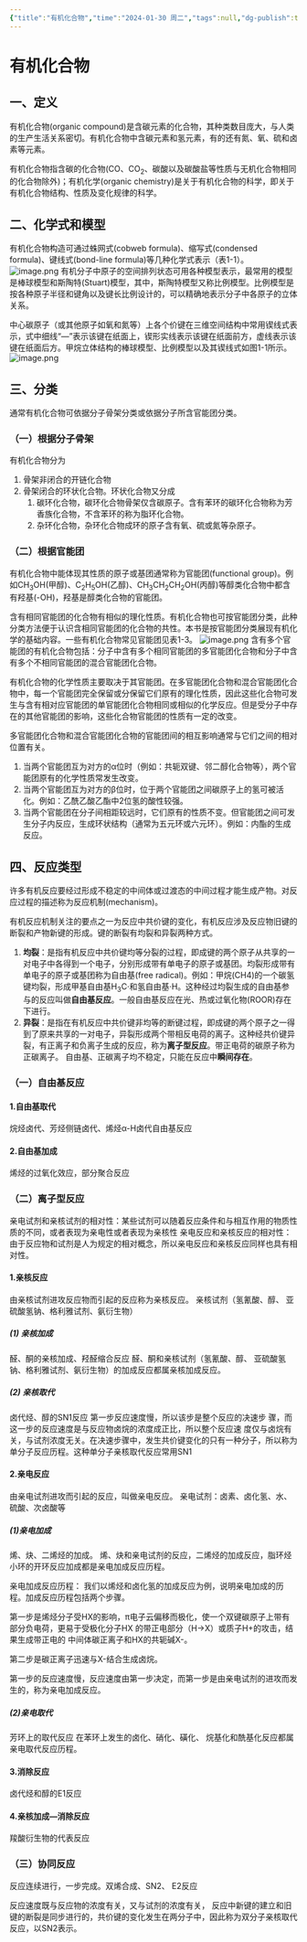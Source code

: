 ```yaml
---
{"title":"有机化合物","time":"2024-01-30 周二","tags":null,"dg-publish":true,"permalink":"/200 学习/202 有机化学/第01篇 有机化学总论/第01章 绪论/第1节 有机化合物/有机化合物/","dgPassFrontmatter":true,"created":"2024-01-30T12:49:00.785+08:00","updated":"2024-02-06T19:13:53.528+08:00"}
---
```


# 有机化合物
## 一、定义
有机化合物(organic compound)是含碳元素的化合物，其种类数目庞大，与人类的生产生活关系密切。有机化合物中含碳元素和氢元素，有的还有氮、氧、硫和卤素等元素。

有机化合物指含碳的化合物(CO、CO<sub>2</sub>、碳酸以及碳酸盐等性质与无机化合物相同的化合物除外)；有机化学(organic chemistry)是关于有机化合物的科学，即关于有机化合物结构、性质及变化规律的科学。
## 二、化学式和模型
有机化合物构造可通过蛛网式(cobweb formula)、缩写式(condensed formula)、键线式(bond-line formula)等几种化学式表示（表1-1）。
![image.png](https://cdn.jsdelivr.net/gh/Dolan-Lance/Image-Jiang/%E6%9C%89%E6%9C%BA%E5%8C%96%E5%AD%A6%20%E8%A1%A81-1)
有机分子中原子的空间排列状态可用各种模型表示，最常用的模型是棒球模型和斯陶特(Stuart)模型，其中，斯陶特模型又称比例模型。比例模型是按各种原子半径和键角以及键长比例设计的，可以精确地表示分子中各原子的立体关系。

中心碳原子（或其他原子如氧和氮等）上各个价键在三维空间结构中常用锲线式表示，式中细线“—”表示该键在纸面上，锲形实线表示该键在纸面前方，虚线表示该键在纸面后方。甲烷立体结构的棒球模型、比例模型以及其锲线式如图1-1所示。
![image.png](https://cdn.jsdelivr.net/gh/Dolan-Lance/Image-Jiang/%E6%9C%89%E6%9C%BA%E5%8C%96%E5%AD%A6%20%E5%9B%BE1-1)
## 三、分类
通常有机化合物可依据分子骨架分类或依据分子所含官能团分类。
### （一）根据分子骨架
有机化合物分为
1. 骨架非闭合的开链化合物
2. 骨架闭合的环状化合物。环状化合物又分成
	1. 碳环化合物，碳环化合物骨架仅含碳原子。含有苯环的碳环化合物称为芳香族化合物，不含苯环的称为脂环化合物。
	2. 杂环化合物，杂环化合物成环的原子含有氧、硫或氮等杂原子。
### （二）根据官能团
有机化合物中能体现其性质的原子或基团通常称为官能团(functional group)。例如CH<sub>3</sub>OH(甲醇)、C<sub>2</sub>H<sub>5</sub>OH(乙醇)、CH<sub>3</sub>CH<sub>2</sub>CH<sub>2</sub>OH(丙醇)等醇类化合物中都含有羟基(-OH)，羟基是醇类化合物的官能团。

含有相同官能团的化合物有相似的理化性质。有机化合物也可按官能团分类，此种分类方法便于认识含相同官能团的化合物的共性。本书是按官能团分类展现有机化学的基础内容。一些有机化合物常见官能团见表1-3。
![image.png](https://cdn.jsdelivr.net/gh/Dolan-Lance/Image-Jiang/202401301820295.jpg)
含有多个官能团的有机化合物包括：分子中含有多个相同官能团的多官能团化合物和分子中含有多个不相同官能团的混合官能团化合物。

有机化合物的化学性质主要取决于其官能团。在多官能团化合物和混合官能团化合物中，每一个官能团完全保留或分保留它们原有的理化性质，因此这些化合物可发生与含有相对应官能团的单官能团化合物相同或相似的化学反应。但是受分子中存在的其他官能团的影响，这些化合物官能团的性质有一定的改变。

多官能团化合物和混合官能团化合物的官能团间的相互影响通常与它们之间的相对位置有关。
1. 当两个官能团互为对方的α位时（例如：共轭双键、邻二醇化合物等），两个官能团原有的化学性质常发生改变。
2. 当两个官能团互为对方的β位时，位于两个官能团之间碳原子上的氢可被活化。例如：乙酰乙酸乙酯中2位氢的酸性较强。
3. 当两个官能团在分子间相距较远时，它们原有的性质不变。但官能团之间可发生分子内反应，生成环状结构（通常为五元环或六元环）。例如：内酯的生成反应。
## 四、反应类型
许多有机反应要经过形成不稳定的中间体或过渡态的中间过程才能生成产物。对反应过程的描述称为反应机制(mechanism)。

有机反应机制关注的要点之一为反应中共价键的变化，有机反应涉及反应物旧键的断裂和产物新键的形成。键的断裂有均裂和异裂两种方式。
1. **均裂**：是指有机反应中共价键均等分裂的过程，即成键的两个原子从共享的一对电子中各得到一个电子，分别形成带有单电子的原子或基团。均裂形成带有单电子的原子或基团称为自由基(free radical)。例如：甲烷(CH4)的一个碳氢键均裂，形成甲基自由基H<sub>3</sub>C·和氢自由基·H。这种经过均裂生成的自由基参与的反应叫做**自由基反应**。一般自由基反应在光、热或过氧化物(ROOR)存在下进行。
2. **异裂**：是指在有机反应中共价键非均等的断键过程，即成键的两个原子之一得到了原来共享的一对电子，异裂形成两个带相反电荷的离子。这种经共价键异裂，有正离子和负离子生成的反应，称为**离子型反应**。带正电荷的碳原子称为正碳离子。
自由基、正碳离子均不稳定，只能在反应中**瞬间存在**。
### （一）自由基反应
#### 1.自由基取代
烷烃卤代、芳烃侧链卤代、烯烃α-H卤代自由基反应
#### 2.自由基加成
烯烃的过氧化效应，部分聚合反应
### （二）离子型反应
亲电试剂和亲核试剂的相对性：某些试剂可以随着反应条件和与相互作用的物质性质的不同，或者表现为亲电性或者表现为亲核性
亲电反应和亲核反应的相对性：由于反应物和试剂是人为规定的相对概念，所以亲电反应和亲核反应同样也具有相对性。
#### 1.亲核反应
由亲核试剂进攻反应物而引起的反应称为亲核反应。
亲核试剂（氢氰酸、醇、 亚硫酸氢钠、格利雅试剂、氨衍生物）
##### (1) 亲核加成
醛、酮的亲核加成、羟醛缩合反应
醛、酮和亲核试剂（氢氰酸、醇、 亚硫酸氢钠、格利雅试剂、氨衍生物）的加成反应都属亲核加成反应。
##### (2) 亲核取代
卤代烃、醇的SN1反应
第一步反应速度慢，所以该步是整个反应的决速步 骤，而这一步的反应速度是与反应物卤烷的浓度成正比，所以整个反应速 度仅与卤烷有关，与试剂浓度无关。在决速步骤中，发生共价键变化的只有一种分子，所以称为单分子反应历程。这种单分子亲核取代反应常用SN1
#### 2.亲电反应
由亲电试剂进攻而引起的反应，叫做亲电反应。
亲电试剂：卤素、卤化氢、水、硫酸、次卤酸等
##### (1)亲电加成
烯、炔、二烯烃的加成。
烯、炔和亲电试剂的反应，二烯烃的加成反应，脂环烃小环的开环反应加成都是亲电加成反应历程。

亲电加成反应历程：
我们以烯烃和卤化氢的加成反应为例，说明亲电加成的历程。加成反应历程包括两个步骤。

第一步是烯烃分子受HX的影响，π电子云偏移而极化，使一个双键碳原子上带有部分负电荷，更易于受极化分子HX 的带正电部分（H->X）或质子H+的攻击，结果生成带正电的 中间体碳正离子和HX的共轭碱X-。

第二步是碳正离子迅速与X-结合生成卤烷。

第一步的反应速度慢，反应速度由第一步决定，而第一步是由亲电试剂的进攻而发生的，称为亲电加成反应。
##### (2)亲电取代
芳环上的取代反应
在苯环上发生的卤化、硝化、磺化、 烷基化和酰基化反应都属亲电取代反应历程。
#### 3.消除反应
卤代烃和醇的E1反应
#### 4.亲核加成—消除反应
羧酸衍生物的代表反应
### （三）协同反应
反应连续进行，一步完成。双烯合成、SN2、 E2反应

反应速度既与反应物的浓度有关，又与试剂的浓度有关， 反应中新键的建立和旧键的断裂是同步进行的，共价键的变化发生在两分子中，因此称为双分子亲核取代反应，以SN2表示。





